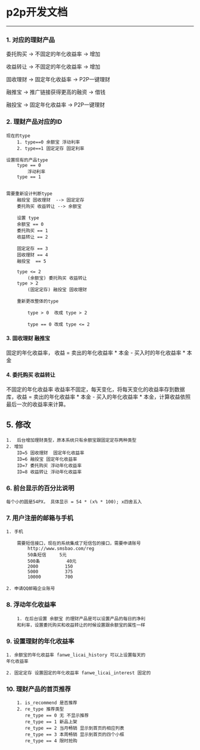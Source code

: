 # p2p开发文档
---
### 1. 对应的理财产品

委托购买  ->  不固定的年化收益率  ->   增加

收益转让 -> 不固定的年化收益率  ->   增加

固收理财 -> 固定年化收益率   ->  P2P一键理财

融推宝  -> 推广链接获得更高的融资  -> 借钱

融投宝 -> 固定年化收益率   ->  P2P一键理财

### 2. 理财产品对应的ID
	现在的type
		1. type==0 余额宝 浮动利率
		2. type==1 固定定存 固定利率
		
	设置现有的产品type
		type == 0
			浮动利率
		type == 1
			
		
	需要重新设计判断type
		融投宝 固收理财  --> 固定定存
		委托购买 收益转让 --> 余额宝
		
		设置 type
		余额宝 == 0
		委托购买 == 1
		收益转让 == 2
		
		固定定存 == 3
		固收理财 == 4
		融投宝  == 5
		
		type <= 2
			(余额宝) 委托购买 收益转让
		type > 2
			(固定定存) 融投宝 固收理财
			
		重新更改整体的type 
		
			type > 0  改成 type > 2
			
			type == 0 改成 type <= 2
			
#### 3. 固收理财 融推宝

固定的年化收益率，  收益 = 卖出的年化收益率 * 本金 - 买入时的年化收益率 * 本金

#### 4. 委托购买 收益转让

不固定的年化收益率   收益率不固定，每天变化，将每天变化的收益率存到数据库，收益 = 卖出的年化收益率 * 本金 - 买入的年化收益率 * 本金，计算收益依照最后一次的收益率来计算。



## 5. 修改

	1.	后台增加理财类型，原本系统只有余额宝跟固定定存两种类型
	2. 增加 
		ID=5 固收理财  固定年化收益率
		ID=6 融投宝 固定年化收益率
		ID=7 委托购买 浮动年化收益率
		ID=8 收益转让 浮动年化收益率
		

### 6. 前台显示的百分比说明
	每个小的圆是54PX， 具体显示 = 54 * (x% * 100); x四舍五入
	
	
	
	
### 7. 用户注册的邮箱与手机
	1. 手机

		需要短信接口，现在的系统集成了短信包的接口，需要申请账号
			http://www.smsbao.com/reg
			50条短信     5元
			500条		  40元
			2000		  150
			5000		  375
			10000		  700
			
	2. 申请QQ邮箱企业账号
			
			


### 8. 浮动年化收益率
		1. 在后台设置 余额宝 的理财产品是可以设置产品的每日的净利
		和利率，设置委托购买和收益转让的时候设置跟余额宝的属性一样
		

		
		
### 9. 设置理财的年化收益率
	1. 余额宝的年化收益率 fanwe_licai_history 可以上设置每天的
	年化收益率
	
	2. 固定定存 设置固定的年化收益率 fanwe_licai_interest 固定的

	
### 10. 理财产品的首页推荐
		1. is_recommend 是否推荐
		2. re_type 推荐类型
		   re_type == 0 无 不显示推荐
		   re_type == 1 新品上架 
		   re_type == 2 当月畅销 显示到首页的相应列表
		   re_type == 3 本周畅销 显示到首页的四个小框
		   re_type == 4 限时抢购 
		
